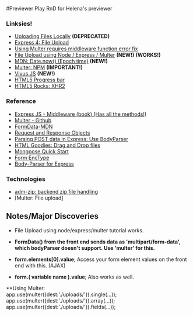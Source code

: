 #Previewer Play
RnD for Helena's previewer

### Linksies!
- [Uploading Files Locally](https://www.terlici.com/2015/05/16/uploading-files-locally.html)  **(DEPRECATED)**
- [Express 4: File Upload](http://lollyrock.com/articles/express4-file-upload/)
- [Using Multer requires middleware function error fix](http://stackoverflow.com/questions/31496100/cannot-app-usemulter-requires-middleware-function-error)
- [File Upload using Node / Express / Multer](http://code.runnable.com/VNX-T8fdt5Y4X-mv/fileupload-for-node-js-and-hello-world) **(NEW!)** **(WORKS!)**
- [MDN: Date.now() (Epoch time)](https://developer.mozilla.org/en-US/docs/Web/JavaScript/Reference/Global_Objects/Date/now) **(NEW!)**
- [Multer: NPM](https://github.com/expressjs/multer/issues/203) **(IMPORTANT!)**
- [Vivus.JS](https://github.com/maxwellito/vivus) **(NEW!)**
- [HTML5 Progress bar](http://www.matlus.com/html5-file-upload-with-progress/)
- [HTML5 Rocks: XHR2](http://www.html5rocks.com/en/tutorials/file/xhr2/)

### Reference
- [Express JS - Middleware (book) (Has all the methods!)](https://ewiggin.gitbooks.io/expressjs-middleware/content/multer.html)
- [Multer - Github](https://github.com/expressjs/multer)
- [FormData-MDN](https://developer.mozilla.org/en-US/docs/Web/API/FormData/append)
- [Request and Response Objects](http://www.murvinlai.com/req-and-res-in-nodejs.html)
- [Parsing POST data in Express: Use BodyParser](http://stackoverflow.com/questions/5710358/how-to-retrieve-post-query-parameters-in-express)
- [HTML Goodies: Drag and Drop files](http://www.htmlgoodies.com/html5/javascript/drag-files-into-the-browser-from-the-desktop-HTML5.html#fbid=uZVFQQwBxeJ)
- [Mongoose Quick Start](http://mongoosejs.com/docs/)
- [Form EncType](http://www.w3schools.com/jsref/prop_form_enctype.asp)
- [Body-Parser for Express](https://github.com/expressjs/body-parser)

### Technologies
- [adm-zip: backend zip file handling](https://github.com/cthackers/adm-zip)
- [Multer: File upload]

## Notes/Major Discoveries

- File Upload using node/express/multer tutorial works.

- **FormData() from the front end sends data as 'multipart/form-data', which bodyParser doesn't support. Use 'multer' for this.**

- **form.elements[0].value**; Access your form element values on the front end with this. (AJAX)
- **form.( variable name ).value**; Also works as well.


**Using Multer:<br>
app.use(multer({dest:'./uploads/'}).single(...)); <br>
app.use(multer({dest:'./uploads/'}).array(...)); <br>
app.use(multer({dest:'./uploads/'}).fields(...)); <br>





